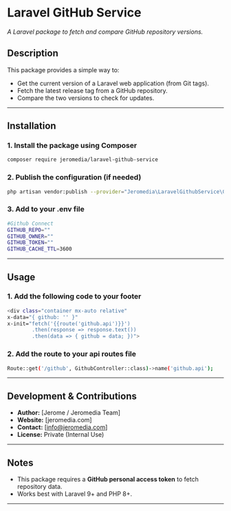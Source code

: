 # **Laravel GitHub Service**

_A Laravel package to fetch and compare GitHub repository versions._

## **Description**

This package provides a simple way to:

- Get the current version of a Laravel web application (from Git tags).
- Fetch the latest release tag from a GitHub repository.
- Compare the two versions to check for updates.

---

## **Installation**

### **1. Install the package using Composer**

```bash
composer require jeromedia/laravel-github-service
```

### **2. Publish the configuration (if needed)**

```bash
php artisan vendor:publish --provider="Jeromedia\LaravelGithubService\GithubServiceProvider" --tag=config
```

### **3. Add to your .env file**

```bash
#Github Connect
GITHUB_REPO=""
GITHUB_OWNER=""
GITHUB_TOKEN=""
GITHUB_CACHE_TTL=3600
```

---

## **Usage**

### **1. Add the following code to your footer**

```bash
<div class="container mx-auto relative"
x-data="{ github: '' }"
x-init="fetch('{{route('github.api')}}')
        .then(response => response.text())
        .then(data => { github = data; })">
```

### **2. Add the route to your api routes file**

```bash
Route::get('/github', GithubController::class)->name('github.api');
```

---

## **Development & Contributions**

- **Author:** [Jerome / Jeromedia Team]
- **Website:** [jeromedia.com]
- **Contact:** [info@jeromedia.com]
- **License:** Private (Internal Use)

---

## **Notes**

- This package requires a **GitHub personal access token** to fetch repository data.
- Works best with Laravel 9+ and PHP 8+.

---
